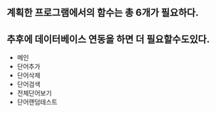 ## 계획한 프로그램에서의 함수는 총 6개가 필요하다. 
## 추후에 데이터베이스 연동을 하면 더 필요할수도있다.

- 메인
- 단어추가
- 단어삭제
- 단어검색
- 전체단어보기
- 단어랜덤테스트
